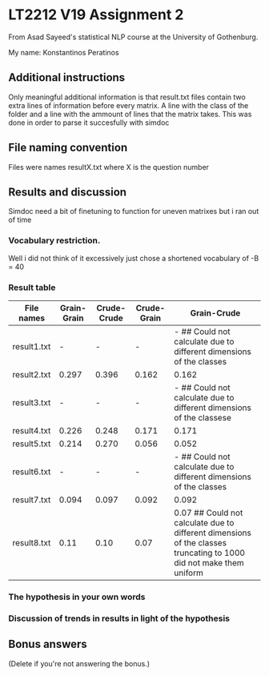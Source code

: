 # LT2212 V19 Assignment 2

From Asad Sayeed's statistical NLP course at the University of Gothenburg.

My name: Konstantinos Peratinos

## Additional instructions

Only meaningful additional information is that result.txt files contain two extra lines of information
before every matrix. A line with the class of the folder and a line with the ammount of lines that the matrix
takes. This was done in order to parse it succesfully with simdoc

## File naming convention

Files were names resultX.txt where X is the question number

## Results and discussion
Simdoc need a bit of finetuning to function for uneven matrixes but i ran out of time

### Vocabulary restriction.

Well i did not think of it excessively just chose a shortened vocabulary of -B = 40

### Result table

File names | Grain-Grain  | Crude-Crude| Crude-Grain | Grain-Crude 
--- | --- | --- | --- | --- 
result1.txt|-|-|-|-             ## Could not calculate due to different dimensions of the classes
result2.txt|0.297|0.396|0.162|0.162
result3.txt|-|-|-|-             ## Could not calculate due to different dimensions of the classese  
result4.txt|0.226|0.248|0.171|0.171
result5.txt|0.214|0.270|0.056|0.052
result6.txt|-|-|-|-             ## Could not calculate due to different dimensions of the classes
result7.txt|0.094|0.097|0.092|0.092
result8.txt|0.11|0.10|0.07|0.07  ## Could not calculate due to different dimensions of the classes truncating to 1000 did not make them uniform

### The hypothesis in your own words

### Discussion of trends in results in light of the hypothesis

## Bonus answers

(Delete if you're not answering the bonus.)
